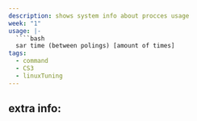 ```yaml
---
description: shows system info about procces usage
week: "1"
usage: |-
  ````bash 
  sar time (between polings) [amount of times]
tags:
  - command
  - CS3
  - linuxTuning
---
```

## extra info:
